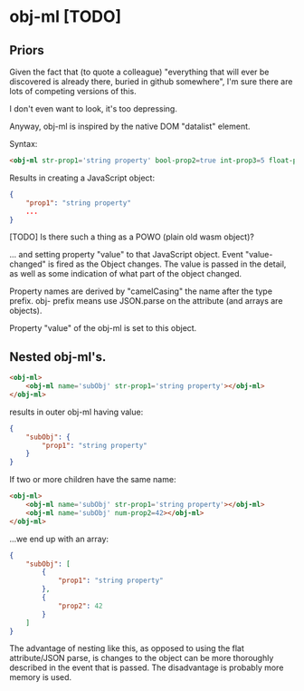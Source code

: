 # obj-ml [TODO]

## Priors

Given the fact that (to quote a colleague) "everything that will ever be discovered is already there, buried in github somewhere", I'm sure there are lots of competing versions of this.

I don't even want to look, it's too depressing.

Anyway, obj-ml is inspired by the native DOM "datalist" element.

Syntax:

```html
<obj-ml str-prop1='string property' bool-prop2=true int-prop3=5 float-prop4=2.7 date-prop5="May 24, 2021" obj-prop6='{"mySubSubObj":"hello"}'></obj-ml>
```

Results in creating a JavaScript object:

```JSON
{
    "prop1": "string property"
    ...
}
```

[TODO]  Is there such a thing as a POWO (plain old wasm object)?

... and setting property "value" to that JavaScript object.  Event "value-changed" is fired as the Object changes.  The value is passed in the detail, as well as some indication of what part of the object changed.

Property names are derived by "camelCasing" the name after the type prefix.  obj- prefix means use JSON.parse on the attribute (and arrays are objects).

Property "value" of the obj-ml is set to this object.

## Nested obj-ml's.

```html
<obj-ml>
    <obj-ml name='subObj' str-prop1='string property'></obj-ml>
</obj-ml>
```

results in outer obj-ml having value:

```JSON
{
    "subObj": {
        "prop1": "string property"
    }
}
```

If two or more children have the same name:

```html
<obj-ml>
    <obj-ml name='subObj' str-prop1='string property'></obj-ml>
    <obj-ml name='subObj' num-prop2=42></obj-ml>
</obj-ml>
```

...we end up with an array:

```JSON
{
    "subObj": [
        {
            "prop1": "string property"
        },
        {
            "prop2": 42
        }
    ]
}
```

The advantage of nesting like this, as opposed to using the flat attribute/JSON parse, is changes to the object can be more thoroughly described in the event that is passed.  The disadvantage is probably more memory is used.